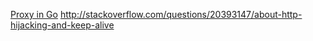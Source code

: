 [Proxy in Go](https://github.com/akrennmair/drunken-hipster/blob/master/main.go)
http://stackoverflow.com/questions/20393147/about-http-hijacking-and-keep-alive

